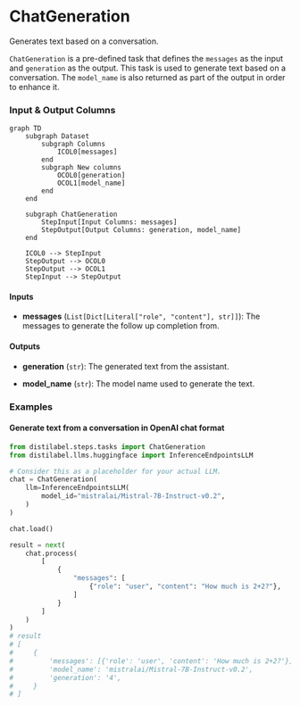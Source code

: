 # ChatGeneration


Generates text based on a conversation.



`ChatGeneration` is a pre-defined task that defines the `messages` as the input
    and `generation` as the output. This task is used to generate text based on a conversation.
    The `model_name` is also returned as part of the output in order to enhance it.








### Input & Output Columns

``` mermaid
graph TD
	subgraph Dataset
		subgraph Columns
			ICOL0[messages]
		end
		subgraph New columns
			OCOL0[generation]
			OCOL1[model_name]
		end
	end

	subgraph ChatGeneration
		StepInput[Input Columns: messages]
		StepOutput[Output Columns: generation, model_name]
	end

	ICOL0 --> StepInput
	StepOutput --> OCOL0
	StepOutput --> OCOL1
	StepInput --> StepOutput

```


#### Inputs


- **messages** (`List[Dict[Literal["role", "content"], str]]`): The messages to generate the  follow up completion from.




#### Outputs


- **generation** (`str`): The generated text from the assistant.

- **model_name** (`str`): The model name used to generate the text.





### Examples


#### Generate text from a conversation in OpenAI chat format
```python
from distilabel.steps.tasks import ChatGeneration
from distilabel.llms.huggingface import InferenceEndpointsLLM

# Consider this as a placeholder for your actual LLM.
chat = ChatGeneration(
    llm=InferenceEndpointsLLM(
        model_id="mistralai/Mistral-7B-Instruct-v0.2",
    )
)

chat.load()

result = next(
    chat.process(
        [
            {
                "messages": [
                    {"role": "user", "content": "How much is 2+2?"},
                ]
            }
        ]
    )
)
# result
# [
#     {
#         'messages': [{'role': 'user', 'content': 'How much is 2+2?'}],
#         'model_name': 'mistralai/Mistral-7B-Instruct-v0.2',
#         'generation': '4',
#     }
# ]
```




